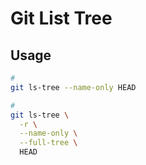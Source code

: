 # Git List Tree

## Usage

```sh
#
git ls-tree --name-only HEAD

#
git ls-tree \
  -r \
  --name-only \
  --full-tree \
  HEAD
```
